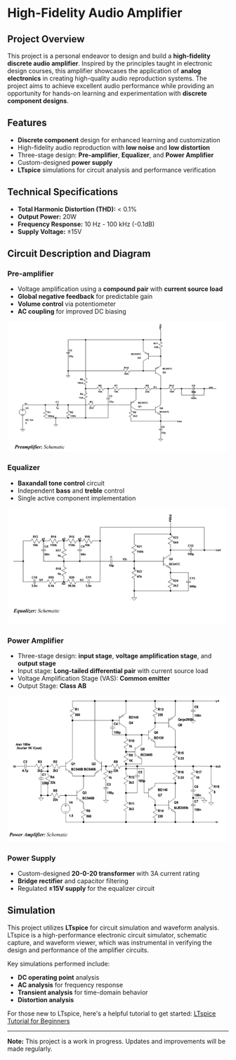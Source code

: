 # High-Fidelity Audio Amplifier

## Project Overview

This project is a personal endeavor to design and build a **high-fidelity discrete audio amplifier**. Inspired by the principles taught in electronic design courses, this amplifier showcases the application of **analog electronics** in creating high-quality audio reproduction systems. The project aims to achieve excellent audio performance while providing an opportunity for hands-on learning and experimentation with **discrete component designs**.

## Features

- **Discrete component** design for enhanced learning and customization
- High-fidelity audio reproduction with **low noise** and **low distortion**
- Three-stage design: **Pre-amplifier**, **Equalizer**, and **Power Amplifier**
- Custom-designed **power supply**
- **LTspice** simulations for circuit analysis and performance verification

## Technical Specifications

- **Total Harmonic Distortion (THD):** < 0.1%
- **Output Power:** 20W
- **Frequency Response:** 10 Hz - 100 kHz (-0.1dB)
- **Supply Voltage:** ±15V

## Circuit Description and Diagram

### Pre-amplifier
- Voltage amplification using a **compound pair** with **current source load**
- **Global negative feedback** for predictable gain
- **Volume control** via potentiometer
- **AC coupling** for improved DC biasing
  
![Circuit Diagram](Preamplifier_Circuit_diagram.png)

### Equalizer
- **Baxandall tone control** circuit
- Independent **bass** and **treble** control
- Single active component implementation

![Circuit Diagram](Equalizer_Circuit_diagram.png)

### Power Amplifier
- Three-stage design: **input stage**, **voltage amplification stage**, and **output stage**
- Input stage: **Long-tailed differential pair** with current source load
- Voltage Amplification Stage (VAS): **Common emitter**
- Output Stage: **Class AB**

![Circuit Diagram](Power_amplifier_circuit_diagram.png)

### Power Supply
- Custom-designed **20-0-20 transformer** with 3A current rating
- **Bridge rectifier** and capacitor filtering
- Regulated **±15V supply** for the equalizer circuit

## Simulation

This project utilizes **LTspice** for circuit simulation and waveform analysis. LTspice is a high-performance electronic circuit simulator, schematic capture, and waveform viewer, which was instrumental in verifying the design and performance of the amplifier circuits.

Key simulations performed include:
- **DC operating point** analysis
- **AC analysis** for frequency response
- **Transient analysis** for time-domain behavior
- **Distortion analysis**

For those new to LTspice, here's a helpful tutorial to get started:
[LTspice Tutorial for Beginners](https://www.youtube.com/watch?v=your_video_id_here)

---

**Note:** This project is a work in progress. Updates and improvements will be made regularly.
